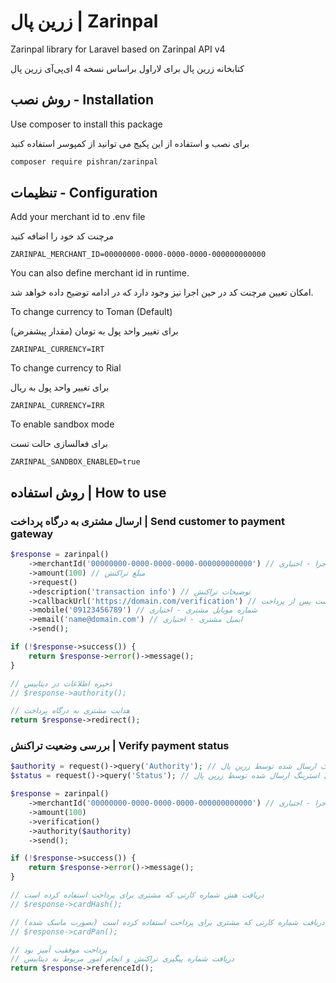 # زرین پال | Zarinpal

Zarinpal library for Laravel based on Zarinpal API v4

کتابخانه زرین پال برای لاراول براساس نسخه 4 ای‌پی‌آی زرین پال

## روش نصب - Installation

Use composer to install this package

برای نصب و استفاده از این پکیج می توانید از کمپوسر استفاده کنید

```bash
composer require pishran/zarinpal
```

## تنظیمات - Configuration

Add your merchant id to .env file

مرچنت کد خود را اضافه کنید

```dotenv
ZARINPAL_MERCHANT_ID=00000000-0000-0000-0000-000000000000
```

You can also define merchant id in runtime.

امکان تعیین مرچنت کد در حین اجرا نیز وجود دارد که در ادامه توضیح داده خواهد شد.

To change currency to Toman (Default) 

برای تغییر واحد پول به تومان (مقدار پیشفرض)

```dotenv
ZARINPAL_CURRENCY=IRT
```

To change currency to Rial

برای تغییر واحد پول به ریال

```dotenv
ZARINPAL_CURRENCY=IRR
```

To enable sandbox mode

برای فعالسازی حالت تست

```dotenv
ZARINPAL_SANDBOX_ENABLED=true
```

## روش استفاده | How to use

### ارسال مشتری به درگاه پرداخت | Send customer to payment gateway

```php
$response = zarinpal()
    ->merchantId('00000000-0000-0000-0000-000000000000') // تعیین مرچنت کد در حین اجرا - اختیاری
    ->amount(100) // مبلغ تراکنش
    ->request()
    ->description('transaction info') // توضیحات تراکنش
    ->callbackUrl('https://domain.com/verification') // آدرس برگشت پس از پرداخت
    ->mobile('09123456789') // شماره موبایل مشتری - اختیاری
    ->email('name@domain.com') // ایمیل مشتری - اختیاری
    ->send();

if (!$response->success()) {
    return $response->error()->message();
}

// ذخیره اطلاعات در دیتابیس
// $response->authority();

// هدایت مشتری به درگاه پرداخت
return $response->redirect();
```

### بررسی وضعیت تراکنش | Verify payment status

```php
$authority = request()->query('Authority'); // دریافت کوئری استرینگ ارسال شده توسط زرین پال
$status = request()->query('Status'); // دریافت کوئری استرینگ ارسال شده توسط زرین پال

$response = zarinpal()
    ->merchantId('00000000-0000-0000-0000-000000000000') // تعیین مرچنت کد در حین اجرا - اختیاری
    ->amount(100)
    ->verification()
    ->authority($authority)
    ->send();

if (!$response->success()) {
    return $response->error()->message();
}

// دریافت هش شماره کارتی که مشتری برای پرداخت استفاده کرده است
// $response->cardHash();

// دریافت شماره کارتی که مشتری برای پرداخت استفاده کرده است (بصورت ماسک شده)
// $response->cardPan();

// پرداخت موفقیت آمیز بود
// دریافت شماره پیگیری تراکنش و انجام امور مربوط به دیتابیس
return $response->referenceId();
```
